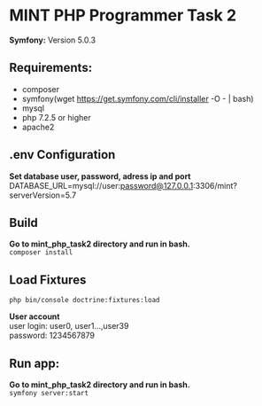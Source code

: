 # MINT PHP Programmer Task 2
__Symfony:__ Version 5.0.3 

## Requirements:
- composer
- symfony(wget https://get.symfony.com/cli/installer -O - | bash)
- mysql
- php 7.2.5 or higher
- apache2

## .env Configuration
__Set database user, password, adress ip and port__ <br />
DATABASE_URL=mysql://user:password@127.0.0.1:3306/mint?serverVersion=5.7

## Build
__Go to mint_php_task2 directory and run in bash.__ <br />
```composer install```

## Load Fixtures
```php bin/console doctrine:fixtures:load```

__User account__ <br />
user login: user0, user1...,user39 <br />
password: 1234567879

## Run app:
__Go to mint_php_task2 directory and run in bash.__ <br />
```symfony server:start```
